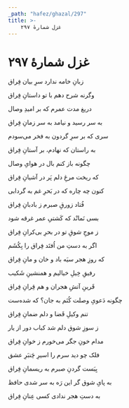 ```yaml
---
_path: "hafez/ghazal/297"
title: >-
    غزل شمارهٔ ۲۹۷
---
```

# غزل شمارهٔ ۲۹۷

<div class="b" id="bn1"><div class="m1"><p>زبانِ خامه ندارد سرِ بیان فِراق</p></div>
<div class="m2"><p>وگرنه شرح دهم با تو داستانِ فِراق</p></div></div>
<div class="b" id="bn2"><div class="m1"><p>دریغ مدت عمرم که بر امیدِ وصال</p></div>
<div class="m2"><p>به سر رسید و نیامد به سر زمانِ فِراق</p></div></div>
<div class="b" id="bn3"><div class="m1"><p>سری که بر سرِ گردون به فخر می‌سودم</p></div>
<div class="m2"><p>به راستان که نهادم، بر آستانِ فِراق</p></div></div>
<div class="b" id="bn4"><div class="m1"><p>چگونه باز کنم بال در هوایِ وصال</p></div>
<div class="m2"><p>که ریخت مرغِ دلم پَر در آشیانِ فِراق</p></div></div>
<div class="b" id="bn5"><div class="m1"><p>کنون چه چاره که در بَحرِ غم به گردابی</p></div>
<div class="m2"><p>فُتاد زورقِ صبرم ز بادبانِ فِراق</p></div></div>
<div class="b" id="bn6"><div class="m1"><p>بسی نَمانْد که کَشتیِ عمر غرقه شود</p></div>
<div class="m2"><p>ز موجِ شوقِ تو در بحرِ بی‌کرانِ فِراق</p></div></div>
<div class="b" id="bn7"><div class="m1"><p>اگر به دستِ من اُفتَد فِراق را بِکُشَم</p></div>
<div class="m2"><p>که روزِ هجر سیَه باد و خان و مانِ فِراق</p></div></div>
<div class="b" id="bn8"><div class="m1"><p>رفیقِ خِیلِ خیالیم و همنشینِ شَکیب</p></div>
<div class="m2"><p>قَرینِ آتشِ هجران و هم قِرانِ فِراق</p></div></div>
<div class="b" id="bn9"><div class="m1"><p>چگونه دَعویِ وصلت کُنَم به جان؟ که شده‌ست</p></div>
<div class="m2"><p>تنم وکیلِ قَضا و دلم ضمانِ فِراق</p></div></div>
<div class="b" id="bn10"><div class="m1"><p>ز سوزِ شوق دلم شد کباب دور از یار</p></div>
<div class="m2"><p>مدام خونِ جگر می‌خورم ز خوانِ فِراق</p></div></div>
<div class="b" id="bn11"><div class="m1"><p>فلک چو دید سرم را اسیرِ چَنبَرِ عشق</p></div>
<div class="m2"><p>بِبَست گردنِ صبرم به ریسمانِ فِراق</p></div></div>
<div class="b" id="bn12"><div class="m1"><p>به پایِ شوق گر این رَه به سر شدی حافظ</p></div>
<div class="m2"><p>به دستِ هجر ندادی کسی عِنانِ فِراق</p></div></div>
